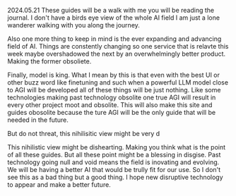 2024.05.21
These guides will be a walk with me you will be reading the journal. I don't have a birds eye view of the whole AI field I am just a lone wanderer walking with you along the journey.

Also one more thing to keep in mind is the ever expanding and advancing field of AI. Things are constently changing so one service that is relavte this week maybe overshadowed the next by an overwhelmingly better product. Making the former obsoliete. 

Finally, model is king. What I mean by this is that even with the best UI or other buzz word like finetuning and such when a powerful LLM model close to AGI will be developed all of these things will be just nothing. Like some technologies making past technology obsolite one true AGI will result in every other project moot and obsolite. This will also make this site and guides obosolite because the ture AGI will be the only guide that will be needed in the future. 

But do not threat, this nihilisitic view might be very d

This nihilistic view might be dishearting. Making you think what is the point of all these guides. But all these point might be a blessing in disgise. Past technology going null and void means the field is inovating and evolving. We will be having a better AI that would be trully fit for our use. So I don't see this as a bad thing but a good thing. I hope new disruptive technology to appear and make a better future. 

